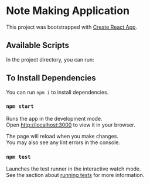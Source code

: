 # Note Making Application

This project was bootstrapped with [Create React App](https://github.com/facebook/create-react-app).

## Available Scripts

In the project directory, you can run:
## To Install Dependencies

You can run `npm i` to install dependencies.
### `npm start`

Runs the app in the development mode.\
Open [http://localhost:3000](http://localhost:3000) to view it in your browser.

The page will reload when you make changes.\
You may also see any lint errors in the console.

### `npm test`

Launches the test runner in the interactive watch mode.\
See the section about [running tests](https://facebook.github.io/create-react-app/docs/running-tests) for more information.
